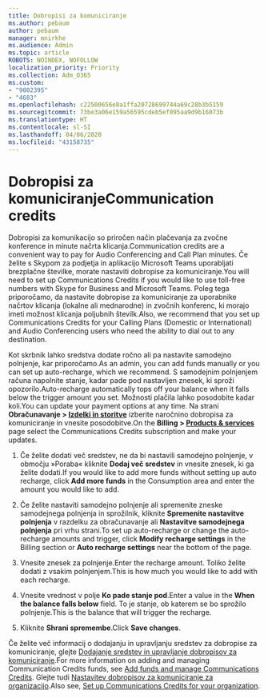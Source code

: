 ```yaml
---
title: Dobropisi za komuniciranje
ms.author: pebaum
author: pebaum
manager: mnirkhe
ms.audience: Admin
ms.topic: article
ROBOTS: NOINDEX, NOFOLLOW
localization_priority: Priority
ms.collection: Adm_O365
ms.custom:
- "9002395"
- "4683"
ms.openlocfilehash: c22500656e8a1ffa20728699744a69c28b3b5159
ms.sourcegitcommit: 73be3a06e159a56595cdeb5ef095aa9d9b16073b
ms.translationtype: HT
ms.contentlocale: sl-SI
ms.lasthandoff: 04/06/2020
ms.locfileid: "43158735"
---
```

# <a name="communication-credits"></a><span data-ttu-id="bf12f-102">Dobropisi za komuniciranje</span><span class="sxs-lookup"><span data-stu-id="bf12f-102">Communication credits</span></span>

<span data-ttu-id="bf12f-103">Dobropisi za komunikacijo so priročen način plačevanja za zvočne konference in minute načrta klicanja.</span><span class="sxs-lookup"><span data-stu-id="bf12f-103">Communication credits are a convenient way to pay for Audio Conferencing and Call Plan minutes.</span></span>  <span data-ttu-id="bf12f-104">Če želite s Skypom za podjetja in aplikacijo Microsoft Teams uporabljati brezplačne številke, morate nastaviti dobropise za komuniciranje.</span><span class="sxs-lookup"><span data-stu-id="bf12f-104">You will need to set up Communications Credits if you would like to use toll-free numbers with Skype for Business and Microsoft Teams.</span></span>  <span data-ttu-id="bf12f-105">Poleg tega priporočamo, da nastavite dobropise za komuniciranje za uporabnike načrtov klicanja (lokalne ali mednarodne) in zvočnih konferenc, ki morajo imeti možnost klicanja poljubnih številk.</span><span class="sxs-lookup"><span data-stu-id="bf12f-105">Also, we recommend that you set up Communications Credits for your Calling Plans (Domestic or International) and Audio Conferencing users who need the ability to dial out to any destination.</span></span>

<span data-ttu-id="bf12f-106">Kot skrbnik lahko sredstva dodate ročno ali pa nastavite samodejno polnjenje, kar priporočamo.</span><span class="sxs-lookup"><span data-stu-id="bf12f-106">As an admin, you can add funds manually or you can set up auto-recharge, which we recommend.</span></span>  <span data-ttu-id="bf12f-107">S samodejnim polnjenjem računa napolnite stanje, kadar pade pod nastavljen znesek, ki sproži opozorilo.</span><span class="sxs-lookup"><span data-stu-id="bf12f-107">Auto-recharge automatically tops off your balance when it falls below the trigger amount you set.</span></span>  <span data-ttu-id="bf12f-108">Možnosti plačila lahko posodobite kadar koli.</span><span class="sxs-lookup"><span data-stu-id="bf12f-108">You can update your payment options at any time.</span></span> <span data-ttu-id="bf12f-109">Na strani **Obračunavanje > [Izdelki in storitve](https://go.microsoft.com/fwlink/p/?linkid=842054)** izberite naročnino dobropisa za komuniciranje in vnesite posodobitve.</span><span class="sxs-lookup"><span data-stu-id="bf12f-109">On the **Billing > [Products & services](https://go.microsoft.com/fwlink/p/?linkid=842054)** page select the Communications Credits subscription and make your updates.</span></span>

1. <span data-ttu-id="bf12f-110">Če želite dodati več sredstev, ne da bi nastavili samodejno polnjenje, v območju »Poraba« kliknite **Dodaj več sredstev** in vnesite znesek, ki ga želite dodati.</span><span class="sxs-lookup"><span data-stu-id="bf12f-110">If you would like to add more funds without setting up auto recharge, click **Add more funds** in the Consumption area and enter the amount you would like to add.</span></span>

2. <span data-ttu-id="bf12f-111">Če želite nastaviti samodejno polnjenje ali spremenite zneske samodejnega polnjenja in sprožilnik, kliknite **Spremenite nastavitve polnjenja** v razdelku za obračunavanje ali **Nastavitve samodejnega polnjenja** pri vrhu strani.</span><span class="sxs-lookup"><span data-stu-id="bf12f-111">To set up auto-recharge or change the auto-recharge amounts and trigger, click **Modify recharge settings** in the Billing section or **Auto recharge settings** near the bottom of the page.</span></span>  

3. <span data-ttu-id="bf12f-112">Vnesite znesek za polnjenje.</span><span class="sxs-lookup"><span data-stu-id="bf12f-112">Enter the recharge amount.</span></span>  <span data-ttu-id="bf12f-113">Toliko želite dodati z vsakim polnjenjem.</span><span class="sxs-lookup"><span data-stu-id="bf12f-113">This is how much you would like to add with each recharge.</span></span>  

4. <span data-ttu-id="bf12f-114">Vnesite vrednost v polje **Ko pade stanje pod**.</span><span class="sxs-lookup"><span data-stu-id="bf12f-114">Enter a value in the **When the balance falls below** field.</span></span>  <span data-ttu-id="bf12f-115">To je stanje, ob katerem se bo sprožilo polnjenje.</span><span class="sxs-lookup"><span data-stu-id="bf12f-115">This is the balance that will trigger the recharge.</span></span>

5. <span data-ttu-id="bf12f-116">Kliknite **Shrani spremembe**.</span><span class="sxs-lookup"><span data-stu-id="bf12f-116">Click **Save changes**.</span></span>

<span data-ttu-id="bf12f-117">Če želite več informacij o dodajanju in upravljanju sredstev za dobropise za komuniciranje, glejte [Dodajanje sredstev in upravljanje dobropisov za komuniciranje](https://docs.microsoft.com/microsoftteams/add-funds-and-manage-communications-credits).</span><span class="sxs-lookup"><span data-stu-id="bf12f-117">For more information on adding and managing Communication Credits funds, see [Add funds and manage Communications Credits](https://docs.microsoft.com/microsoftteams/add-funds-and-manage-communications-credits).</span></span> <span data-ttu-id="bf12f-118">Glejte tudi [Nastavitev dobropisov za komuniciranje za organizacijo](https://docs.microsoft.com/microsoftteams/set-up-communications-credits-for-your-organization).</span><span class="sxs-lookup"><span data-stu-id="bf12f-118">Also see, [Set up Communications Credits for your organization](https://docs.microsoft.com/microsoftteams/set-up-communications-credits-for-your-organization).</span></span>
